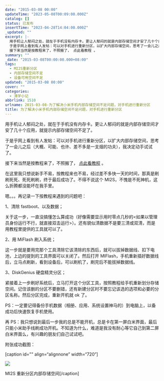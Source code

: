 ```yaml
---
date: "2015-03-08 00:00"
updateTime: "2023-05-08T00:09:00.000Z"
catalog: []
status: 已发布
insertTime: "2023-04-28T14:04:00.000Z"
_updated: ""
excerpt: |-
  用手机让人郁闷之处，就在于手机没有内存卡。更让人郁闷的就是内部存储空间才安了几十个应用，就提示内部存储空间不足了。
  于是乎网上看到有人发帖：可以对手机进行重新分区，以扩大内部存储空间，思考了一会儿之后（大概、可能、也许、差不多是一支烟的功夫），我决定动手试试了。
  接下来当然是按教程来了，不照搬了， 点此看教程 。
summary: ""
_date: "2015-03-08T00:00:00.000+08:00"
tags:
  - MI2S重新分区
  - 内部存储空间不足
  - 设备可用空间不足
updated: "2015-03-08 00:00"
cover: ""
categories:
  - 清学小记
abbrlink: 1510
urlname: 2015-03-08-为了解决小米手机内部存储空间不足问题，对手机进行重新分区
title: 为了解决小米手机内部存储空间不足问题，对手机进行重新分区
---
```


用手机让人郁闷之处，就在于手机没有内存卡。更让人郁闷的就是内部存储空间才安了几十个应用，就提示内部存储空间不足了。

于是乎网上看到有人发帖：可以对手机进行重新分区，以扩大内部存储空间，思考了一会儿之后（大概、可能、也许、差不多是一支烟的功夫），我决定动手试试了。

接下来当然是按教程来了，不照搬了， [点此看教程](http://www.miui.com/thread-2328708-1-1.html) 。

在这里我只想说新手不易，按教程来也不易，经过差不多快一天的时间，那真是刷刷死死、死死刷刷，终于最后成功了。不得不说这个 MI2S，不愧是不死神机，这么折腾都没能坏在我手里。

嗯。。。再记录一下按教程来遇到的问题吧：

1、清除 fastboot、以及数据；

关于这一步，一直没搞懂怎么算成功（好像需要显示用时零点几秒的<如果以管理员身份运行不行，就直接双击运行>）。还有貌似清数据不是要三清或双清，而是用教程里提供的工具就可以了。

2、用 MiFlash 刷入系统；

这一步就是要用完那个工具清除它该清除的东西后，就可以拔掉数据线、扣下电池，上边的提到的工具界面可以关闭了。然后打开 MIFlash，手机重新插好数据线后，立马点刷新，看到设备后，可以刷机了，刷完后不能拔掉数据线。

3、DiskGenius 硬盘精灵分区；

紧接着上一步刷好系统后，立马打开这个分区工具，按照教程给手机重新划分存储空间。记住该删的分区不要删错，还有新建分区时不要忘记该选的选项和必要的分区名称。然后分区完成，重新开机就 ok 了。

PS：一定要记得备份手机数据（相册、应用、系统设置神马的）到电脑上，以备成功后快速恢复手机使用。

再 PS：我只想说到最后一步我的总是不能开机，总是卡在第一屏白米界面，最后只能小米助手线刷成功开机。不知道为什么，难道是我没有耐心等它自己到第二屏白米界面么，有兴趣的朋友们自己试试吧。

附张成功截图：

[caption id="" align=“alignnone” width=“720”]

![](https://image.bmqy.net/upload/FoXlwrz6xvjvwxZarr3gfit5xXk1.jpg)

MI2S 重新分区内部存储空间[/caption]
